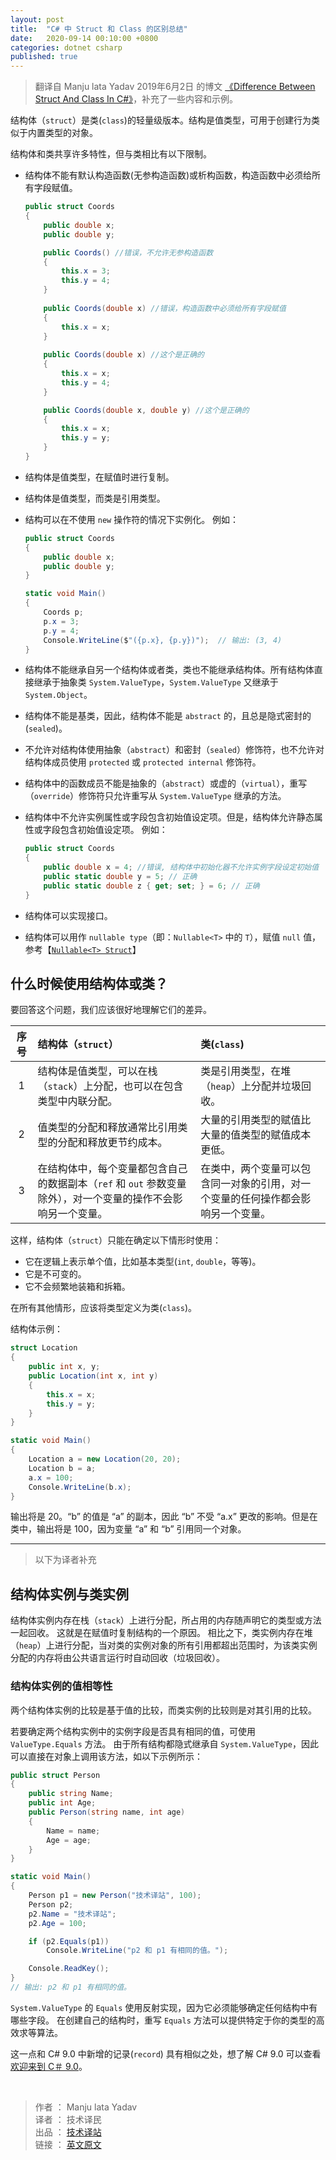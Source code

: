 ```yaml
---
layout: post
title:  "C# 中 Struct 和 Class 的区别总结"
date:   2020-09-14 00:10:00 +0800
categories: dotnet csharp
published: true
---
```


> 翻译自 Manju lata Yadav 2019年6月2日 的博文 [《Difference Between Struct And Class In C#》](https://www.c-sharpcorner.com/blogs/difference-between-struct-and-class-in-c-sharp)，补充了一些内容和示例。

结构体（`struct`）是类(`class`)的轻量级版本。结构是值类型，可用于创建行为类似于内置类型的对象。

结构体和类共享许多特性，但与类相比有以下限制。

- 结构体不能有默认构造函数(无参构造函数)或析构函数，构造函数中必须给所有字段赋值。

    ```csharp
    public struct Coords
    {
        public double x;
        public double y;
    
        public Coords() //错误，不允许无参构造函数
        {
            this.x = 3;
            this.y = 4;
        }
        
        public Coords(double x) //错误，构造函数中必须给所有字段赋值
        {
            this.x = x;
        }
        
        public Coords(double x) //这个是正确的
        {
            this.x = x;
            this.y = 4;
        }
    
        public Coords(double x, double y) //这个是正确的
        {
            this.x = x;
            this.y = y;
        }
    }
    ```

- 结构体是值类型，在赋值时进行复制。
- 结构体是值类型，而类是引用类型。
- 结构可以在不使用 `new` 操作符的情况下实例化。
    例如：
    
    ```csharp
    public struct Coords
    {
        public double x;
        public double y;
    }
    
    static void Main()
    {
        Coords p;
        p.x = 3;
        p.y = 4;
        Console.WriteLine($"({p.x}, {p.y})");  // 输出: (3, 4)
    }
    ```
    
- 结构体不能继承自另一个结构体或者类，类也不能继承结构体。所有结构体直接继承于抽象类 `System.ValueType`，`System.ValueType` 又继承于 `System.Object`。
- 结构体不能是基类，因此，结构体不能是 `abstract` 的，且总是隐式密封的(`sealed`)。
- 不允许对结构体使用抽象（`abstract`）和密封（`sealed`）修饰符，也不允许对结构体成员使用 `protected` 或 `protected internal` 修饰符。
- 结构体中的函数成员不能是抽象的（`abstract`）或虚的（`virtual`），重写（`override`）修饰符只允许重写从 `System.ValueType` 继承的方法。
- 结构体中不允许实例属性或字段包含初始值设定项。但是，结构体允许静态属性或字段包含初始值设定项。
    例如：
    ```csharp
    public struct Coords
    {
        public double x = 4; //错误, 结构体中初始化器不允许实例字段设定初始值
        public static double y = 5; // 正确
        public static double z { get; set; } = 6; // 正确
    }
    ```
    
- 结构体可以实现接口。
- 结构体可以用作 `nullable type`（即：`Nullable<T>` 中的 `T`），赋值 `null` 值，参考【[`Nullable<T> Struct`](https://docs.microsoft.com/en-us/dotnet/api/system.nullable-1?view=netcore-3.1)】

## 什么时候使用结构体或类？

要回答这个问题，我们应该很好地理解它们的差异。

| 序号 | 结构体（`struct`）                                           | 类(`class`)                                                  |
| :--: | :----------------------------------------------------------- | :----------------------------------------------------------- |
|  1   | 结构体是值类型，可以在栈（`stack`）上分配，也可以在包含类型中内联分配。 | 类是引用类型，在堆（`heap`）上分配并垃圾回收。               |
|  2   | 值类型的分配和释放通常比引用类型的分配和释放更节约成本。     | 大量的引用类型的赋值比大量的值类型的赋值成本更低。           |
|  3   | 在结构体中，每个变量都包含自己的数据副本（`ref` 和 `out` 参数变量除外），对一个变量的操作不会影响另一个变量。 | 在类中，两个变量可以包含同一对象的引用，对一个变量的任何操作都会影响另一个变量。 |

这样，结构体（`struct`）只能在确定以下情形时使用：

- 它在逻辑上表示单个值，比如基本类型(`int`, `double`，等等)。
- 它是不可变的。
- 它不会频繁地装箱和拆箱。

在所有其他情形，应该将类型定义为类(`class`)。

结构体示例：
```csharp
struct Location
{
    public int x, y;
    public Location(int x, int y)
    {
        this.x = x;
        this.y = y;
    }
}

static void Main()
{
    Location a = new Location(20, 20);
    Location b = a;
    a.x = 100;
    Console.WriteLine(b.x);
}
```

输出将是 20。“b” 的值是 “a” 的副本，因此 “b” 不受 “a.x” 更改的影响。但是在类中，输出将是 100，因为变量 “a” 和 “b” 引用同一个对象。

---

> 以下为译者补充

## 结构体实例与类实例

结构体实例内存在栈（`stack`）上进行分配，所占用的内存随声明它的类型或方法一起回收。 这就是在赋值时复制结构的一个原因。 相比之下，类实例内存在堆（`heap`）上进行分配，当对类的实例对象的所有引用都超出范围时，为该类实例分配的内存将由公共语言运行时自动回收（垃圾回收）。

### 结构体实例的值相等性

两个结构体实例的比较是基于值的比较，而类实例的比较则是对其引用的比较。

若要确定两个结构实例中的实例字段是否具有相同的值，可使用 `ValueType.Equals` 方法。 由于所有结构都隐式继承自 `System.ValueType`，因此可以直接在对象上调用该方法，如以下示例所示：

```csharp
public struct Person
{
    public string Name;
    public int Age;
    public Person(string name, int age)
    {
        Name = name;
        Age = age;
    }
}

static void Main()
{
    Person p1 = new Person("技术译站", 100);
    Person p2;
    p2.Name = "技术译站";
    p2.Age = 100;

    if (p2.Equals(p1))
        Console.WriteLine("p2 和 p1 有相同的值。");

    Console.ReadKey();
}
// 输出: p2 和 p1 有相同的值。
```

`System.ValueType` 的 `Equals` 使用反射实现，因为它必须能够确定任何结构中有哪些字段。 在创建自己的结构时，重写 `Equals` 方法可以提供特定于你的类型的高效求等算法。

这一点和 C# 9.0 中新增的记录(`record`) 具有相似之处，想了解 C# 9.0 可以查看 [欢迎来到 C＃ 9.0](https://mp.weixin.qq.com/s/0BWgiBuIxW-agyFNSejMtg)。

<br/>

> 作者 ： Manju lata Yadav <br/>
> 译者 ： 技术译民 <br/>
> 出品 ： [技术译站](https://ittranslator.cn/) <br/>
> 链接 ： [英文原文](https://www.c-sharpcorner.com/blogs/difference-between-struct-and-class-in-c-sharp)


<!-- [对象（C# 编程指南）](https://docs.microsoft.com/zh-cn/dotnet/csharp/programming-guide/classes-and-structs/objects)
[结构类型（C# 参考）](https://docs.microsoft.com/zh-cn/dotnet/csharp/language-reference/builtin-types/struct) -->